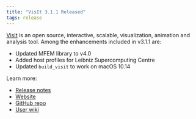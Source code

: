 ```yaml
---
title: "VisIt 3.1.1 Released"
tags: release
---
```


[VisIt](https://github.com/visit-dav) is an open source, interactive, scalable, visualization, animation and analysis tool. Among the enhancements included in v3.1.1 are:
- Updated MFEM library to v4.0
- Added host profiles for Leibniz Supercomputing Centre
- Updated `build_visit` to work on macOS 10.14

Learn more:
- [Release notes](https://wci.llnl.gov/simulation/computer-codes/visit/releases/release-notes-3.1.1)
- [Website](https://visit.llnl.gov/)
- [GitHub repo](https://github.com/visit-dav)
- [User wiki](https://www.visitusers.org/index.php?title=Main_Page)
